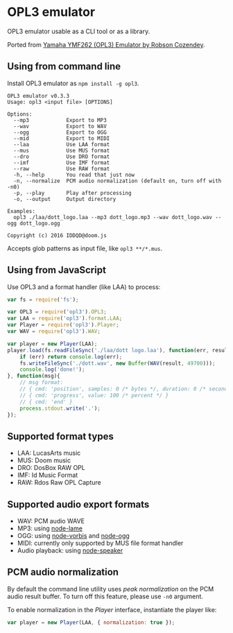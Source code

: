 # OPL3 emulator

OPL3 emulator usable as a CLI tool or as a library.

Ported from [Yamaha YMF262 (OPL3) Emulator by Robson Cozendey](http://opl3.cozendey.com/).

## Using from command line

Install OPL3 emulator as ```npm install -g opl3```.

```
OPL3 emulator v0.3.3
Usage: opl3 <input file> [OPTIONS]

Options:
  --mp3            Export to MP3
  --wav            Export to WAV
  --ogg            Export to OGG
  --mid            Export to MIDI
  --laa            Use LAA format
  --mus            Use MUS format
  --dro            Use DRO format
  --imf            Use IMF format
  --raw            Use RAW format
  -h, --help       You read that just now
  -n, --normalize  PCM audio normalization (default on, turn off with -n0)
  -p, --play       Play after processing
  -o, --output     Output directory

Examples:
  opl3 ./laa/dott_logo.laa --mp3 dott_logo.mp3 --wav dott_logo.wav --ogg dott_logo.ogg

Copyright (c) 2016 IDDQD@doom.js
```

Accepts glob patterns as input file, like ```opl3 **/*.mus```.

## Using from JavaScript

Use OPL3 and a format handler (like LAA) to process:

```javascript
var fs = require('fs');

var OPL3 = require('opl3').OPL3;
var LAA = require('opl3').format.LAA;
var Player = require('opl3').Player;
var WAV = require('opl3').WAV;

var player = new Player(LAA);
player.load(fs.readFileSync('./laa/dott logo.laa'), function(err, result){
    if (err) return console.log(err);
    fs.writeFileSync('./dott.wav', new Buffer(WAV(result, 49700)));
    console.log('done!');
}, function(msg){
    // msg format:
    // { cmd: 'position', samples: 0 /* bytes */, duration: 0 /* seconds */ }
    // { cmd: 'progress', value: 100 /* percent */ }
    // { cmd: 'end' }
    process.stdout.write('.');
});
```

## Supported format types

* LAA: LucasArts music
* MUS: Doom music
* DRO: DosBox RAW OPL
* IMF: Id Music Format
* RAW: Rdos Raw OPL Capture

## Supported audio export formats

* WAV: PCM audio WAVE
* MP3: using [node-lame](https://github.com/TooTallNate/node-lame)
* OGG: using [node-vorbis](https://github.com/TooTallNate/node-vorbis) and [node-ogg](https://github.com/TooTallNate/node-ogg)
* MIDI: currently only supported by MUS file format handler
* Audio playback: using [node-speaker](https://github.com/TooTallNate/node-speaker)

## PCM audio normalization

By default the command line utility uses _peak normalization_ on the PCM audio result buffer. To turn off this feature, please use ```-n0``` argument.

To enable normalization in the _Player_ interface, instantiate the player like:

```javascript
var player = new Player(LAA, { normalization: true });
```